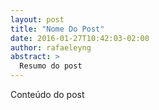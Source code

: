 ```yaml
---
layout: post
title: "Nome Do Post"
date: 2016-01-27T10:42:03-02:00
author: rafaeleyng
abstract: >
  Resumo do post
---
```


Conteúdo do post
